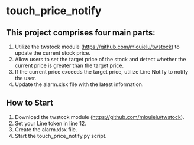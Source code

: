# touch_price_notify

## This project comprises four main parts:

1. Utilize the twstock module (https://github.com/mlouielu/twstock) to update the current stock price.
2. Allow users to set the target price of the stock and detect whether the current price is greater than the target price.
3. If the current price exceeds the target price, utilize Line Notify to notify the user.
4. Update the alarm.xlsx file with the latest information.

## How to Start

1. Download the twstock module (https://github.com/mlouielu/twstock).
2. Set your Line token in line 12.
3. Create the alarm.xlsx file.
4. Start the touch_price_notify.py script.





